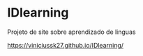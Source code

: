 # IDlearning
Projeto de site sobre aprendizado de linguas 

https://viniciussk27.github.io/IDlearning/
